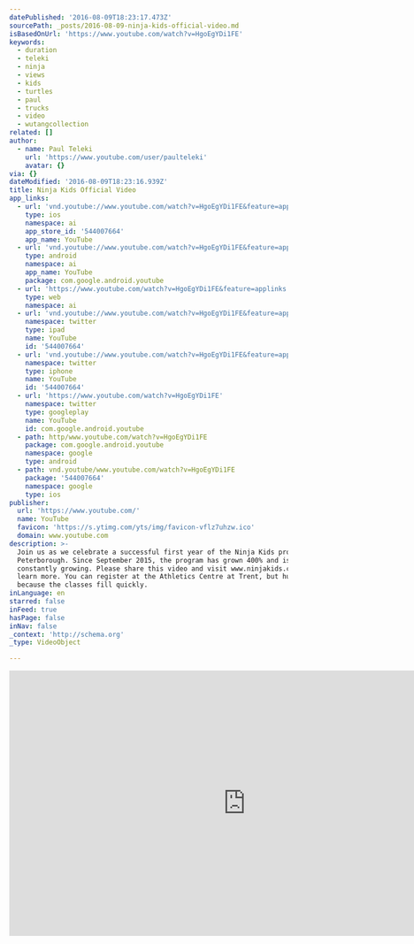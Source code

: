```yaml
---
datePublished: '2016-08-09T18:23:17.473Z'
sourcePath: _posts/2016-08-09-ninja-kids-official-video.md
isBasedOnUrl: 'https://www.youtube.com/watch?v=HgoEgYDi1FE'
keywords:
  - duration
  - teleki
  - ninja
  - views
  - kids
  - turtles
  - paul
  - trucks
  - video
  - wutangcollection
related: []
author:
  - name: Paul Teleki
    url: 'https://www.youtube.com/user/paulteleki'
    avatar: {}
via: {}
dateModified: '2016-08-09T18:23:16.939Z'
title: Ninja Kids Official Video
app_links:
  - url: 'vnd.youtube://www.youtube.com/watch?v=HgoEgYDi1FE&feature=applinks'
    type: ios
    namespace: ai
    app_store_id: '544007664'
    app_name: YouTube
  - url: 'vnd.youtube://www.youtube.com/watch?v=HgoEgYDi1FE&feature=applinks'
    type: android
    namespace: ai
    app_name: YouTube
    package: com.google.android.youtube
  - url: 'https://www.youtube.com/watch?v=HgoEgYDi1FE&feature=applinks'
    type: web
    namespace: ai
  - url: 'vnd.youtube://www.youtube.com/watch?v=HgoEgYDi1FE&feature=applinks'
    namespace: twitter
    type: ipad
    name: YouTube
    id: '544007664'
  - url: 'vnd.youtube://www.youtube.com/watch?v=HgoEgYDi1FE&feature=applinks'
    namespace: twitter
    type: iphone
    name: YouTube
    id: '544007664'
  - url: 'https://www.youtube.com/watch?v=HgoEgYDi1FE'
    namespace: twitter
    type: googleplay
    name: YouTube
    id: com.google.android.youtube
  - path: http/www.youtube.com/watch?v=HgoEgYDi1FE
    package: com.google.android.youtube
    namespace: google
    type: android
  - path: vnd.youtube/www.youtube.com/watch?v=HgoEgYDi1FE
    package: '544007664'
    namespace: google
    type: ios
publisher:
  url: 'https://www.youtube.com/'
  name: YouTube
  favicon: 'https://s.ytimg.com/yts/img/favicon-vflz7uhzw.ico'
  domain: www.youtube.com
description: >-
  Join us as we celebrate a successful first year of the Ninja Kids program in
  Peterborough. Since September 2015, the program has grown 400% and is
  constantly growing. Please share this video and visit www.ninjakids.ca to
  learn more. You can register at the Athletics Centre at Trent, but hurry
  because the classes fill quickly.
inLanguage: en
starred: false
inFeed: true
hasPage: false
inNav: false
_context: 'http://schema.org'
_type: VideoObject

---
```

<iframe src="https://cdn.embedly.com/widgets/media.html?src=https%3A%2F%2Fwww.youtube.com%2Fembed%2FHgoEgYDi1FE%3Ffeature%3Doembed&amp;url=http%3A%2F%2Fwww.youtube.com%2Fwatch%3Fv%3DHgoEgYDi1FE&amp;image=https%3A%2F%2Fi.ytimg.com%2Fvi%2FHgoEgYDi1FE%2Fhqdefault.jpg&amp;key=b7d04c9b404c499eba89ee7072e1c4f7&amp;type=text%2Fhtml&amp;schema=youtube" width="854" height="480" scrolling="no" frameborder="0" allowfullscreen="" style=""></iframe>
